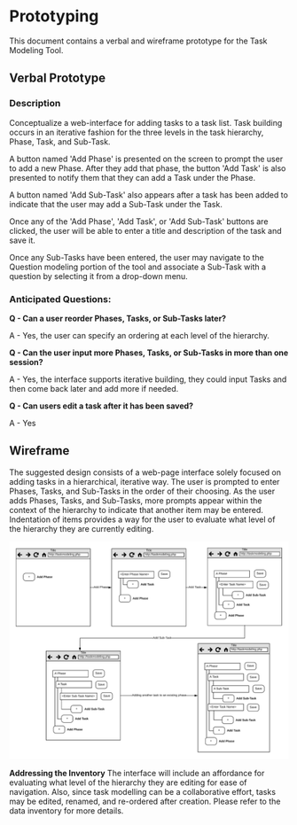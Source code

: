 # Prototyping
This document contains a verbal and wireframe prototype for the Task Modeling Tool.

## Verbal Prototype

### Description
Conceptualize a web-interface for adding tasks to a task list.  Task building occurs in an iterative fashion for the three levels in the task hierarchy, Phase, Task, and Sub-Task.

A button named 'Add Phase' is presented on the screen to prompt the user to add a new Phase.  After they add that phase, the button 'Add Task' is also presented to notify them that they can add a Task under the Phase.

A button named 'Add Sub-Task' also appears after a task has been added to indicate that the user may add a Sub-Task under the Task.

Once any of the 'Add Phase', 'Add Task', or 'Add Sub-Task' buttons are clicked, the user will be able to enter a title and description of the task and save it.

Once any Sub-Tasks have been entered, the user may navigate to the Question modeling portion of the tool and associate a Sub-Task with a question by selecting it from a drop-down menu.

### Anticipated Questions:

**Q - Can a user reorder Phases, Tasks, or Sub-Tasks later?**

A - Yes, the user can specify an ordering at each level of the hierarchy.

**Q - Can the user input more Phases, Tasks, or Sub-Tasks in more than one session?**

A - Yes, the interface supports iterative building, they could input Tasks and then come back later and add more if needed.

**Q - Can users edit a task after it has been saved?**

A - Yes

## Wireframe

The suggested design consists of a web-page interface solely focused on adding tasks in a hierarchical, iterative way.  The user is prompted to enter Phases, Tasks, and Sub-Tasks in the order of their choosing. As the user adds Phases, Tasks, and Sub-Tasks, more prompts appear within the context of the hierarchy to indicate that another item may be entered.  Indentation of items provides a way for the user to evaluate what level of the hierarchy they are currently editing.

![Alt text](assets/prototype.png)

**Addressing the Inventory**
The interface will include an affordance for evaluating what level of the hierarchy they are editing for ease of navigation.  Also, since task modelling can be a collaborative effort, tasks may be edited, renamed, and re-ordered after creation. Please refer to the data inventory for more details.
